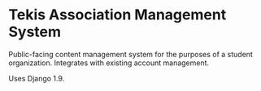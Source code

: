 Tekis Association Management System
===================================

Public-facing content management system for the purposes of a student
organization. Integrates with existing account management.

Uses Django 1.9.